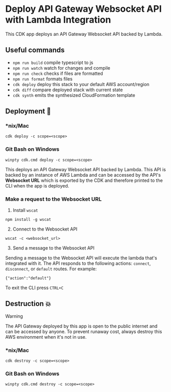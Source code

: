 # Deploy API Gateway Websocket API with Lambda Integration

This CDK app deploys an API Gateway Websocket API backed by Lambda.

## Useful commands

- `npm run build` compile typescript to js
- `npm run watch` watch for changes and compile
- `npm run check` checks if files are formatted
- `npm run format` formats files
- `cdk deploy` deploy this stack to your default AWS account/region
- `cdk diff` compare deployed stack with current state
- `cdk synth` emits the synthesized CloudFormation template

## Deployment :rocket:

### \*nix/Mac

```console
cdk deploy -c scope=<scope>
```

### Git Bash on Windows

```console
winpty cdk.cmd deploy -c scope=<scope>
```

This deploys an API Gateway Websocket API backed by Lambda. This API is backed by an instance of AWS Lambda and can be accessed by the API's **Websocket URL** which is exported by the CDK and therefore printed to the CLI when the app is deployed.

### Make a request to the Websocket URL

1. Install `wscat`

```console
npm install -g wscat
```

2. Connect to the Websocket API

```console
wscat -c <websocket_url>
```

3. Send a message to the Websocket API

Sending a message to the Websocket API will execute the lambda that's integrated with it. The API responds to the following actions: `connect`, `disconnect`, or `default` routes. For example:

`{"action":"default"}`

To exit the CLI press `CTRL+C`

## Destruction :boom:

> [!WARNING]
> The API Gateway deployed by this app is open to the public internet and can be accessed by anyone. To prevent runaway cost, always destroy this AWS environment when it's not in use.

### \*nix/Mac

```console
cdk destroy -c scope=<scope>
```

### Git Bash on Windows

```console
winpty cdk.cmd destroy -c scope=<scope>
```
